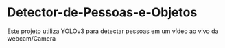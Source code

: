 # Detector-de-Pessoas-e-Objetos
Este projeto utiliza YOLOv3 para detectar pessoas em um vídeo ao vivo da webcam/Camera
